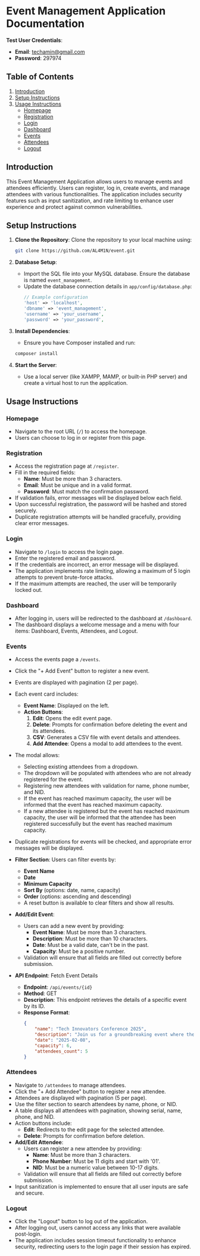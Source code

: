# Event Management Application Documentation 

**Test User Credentials**:
- **Email**: techamin@gmail.com
- **Password**: 297974

## Table of Contents
1. [Introduction](#introduction)
2. [Setup Instructions](#setup-instructions)
3. [Usage Instructions](#usage-instructions)
   - [Homepage](#homepage)
   - [Registration](#registration)
   - [Login](#login)
   - [Dashboard](#dashboard)
   - [Events](#events)
   - [Attendees](#attendees)
   - [Logout](#logout)

## Introduction
This Event Management Application allows users to manage events and attendees efficiently. Users can register, log in, create events, and manage attendees with various functionalities. The application includes security features such as input sanitization, and rate limiting to enhance user experience and protect against common vulnerabilities.

## Setup Instructions
1. **Clone the Repository**: 
   Clone the repository to your local machine using:
   ```bash
   git clone https://github.com/AL4M1N/event.git
   ```

2. **Database Setup**:
   - Import the SQL file into your MySQL database. Ensure the database is named `event_management`.
   - Update the database connection details in `app/config/database.php`:
     ```php
     // Example configuration
     'host' => 'localhost',
     'dbname' => 'event_management',
     'username' => 'your_username',
     'password' => 'your_password',
     ```


3. **Install Dependencies**:
   - Ensure you have Composer installed and run:
   ```bash
   composer install
   ```

4. **Start the Server**:
   - Use a local server (like XAMPP, MAMP, or built-in PHP server) and create a virtual host to run the application.

## Usage Instructions

### Homepage
- Navigate to the root URL (`/`) to access the homepage.
- Users can choose to log in or register from this page.

### Registration
- Access the registration page at `/register`.
- Fill in the required fields:
  - **Name**: Must be more than 3 characters.
  - **Email**: Must be unique and in a valid format.
  - **Password**: Must match the confirmation password.
- If validation fails, error messages will be displayed below each field.
- Upon successful registration, the password will be hashed and stored securely.
- Duplicate registration attempts will be handled gracefully, providing clear error messages.

### Login
- Navigate to `/login` to access the login page.
- Enter the registered email and password.
- If the credentials are incorrect, an error message will be displayed.
- The application implements rate limiting, allowing a maximum of 5 login attempts to prevent brute-force attacks.
- If the maximum attempts are reached, the user will be temporarily locked out.

### Dashboard
- After logging in, users will be redirected to the dashboard at `/dashboard`.
- The dashboard displays a welcome message and a menu with four items: Dashboard, Events, Attendees, and Logout.

### Events
- Access the events page a `/events`.
- Click the "+ Add Event" button to register a new event.
- Events are displayed with pagination (2 per page).
- Each event card includes:
  - **Event Name**: Displayed on the left.
  - **Action Buttons**:
    1. **Edit**: Opens the edit event page.
    2. **Delete**: Prompts for confirmation before deleting the event and its attendees.
    3. **CSV**: Generates a CSV file with event details and attendees.
    4. **Add Attendee**: Opens a modal to add attendees to the event.
- The modal allows:
  - Selecting existing attendees from a dropdown.
  - The dropdown will be populated with attendees who are not already registered for the event.
  - Registering new attendees with validation for name, phone number, and NID.
  - If the event has reached maximum capacity, the user will be informed that the event has reached maximum capacity.
  - If a new attendee is registered but the event has reached maximum capacity, the user will be informed that the attendee has been registered successfully but the event has reached maximum capacity.
- Duplicate registrations for events will be checked, and appropriate error messages will be displayed.
- **Filter Section**: Users can filter events by:
  - **Event Name**
  - **Date**
  - **Minimum Capacity**
  - **Sort By** (options: date, name, capacity)
  - **Order** (options: ascending and descending)
  - A reset button is available to clear filters and show all results.

- **Add/Edit Event**: 
  - Users can add a new event by providing:
    - **Event Name**: Must be more than 3 characters.
    - **Description**: Must be more than 10 characters.
    - **Date**: Must be a valid date, can't be in the past.
    - **Capacity**: Must be a positive number.
  - Validation will ensure that all fields are filled out correctly before submission.
- **API Endpoint**: Fetch Event Details
  - **Endpoint**: `/api/events/{id}`
  - **Method**: GET
  - **Description**: This endpoint retrieves the details of a specific event by its ID.
  - **Response Format**:
    ```json
    {
        "name": "Tech Innovators Conference 2025",
        "description": "Join us for a groundbreaking event where the brightest minds in technology come together to discuss the latest advancements, share innovative ideas, and network with industry leaders. Featuring keynote speakers, panel discussions, and hands-on workshops.",
        "date": "2025-02-08",
        "capacity": 6,
        "attendees_count": 5
    }
    ```

### Attendees
- Navigate to `/attendees` to manage attendees.
- Click the "+ Add Attendee" button to register a new attendee.
- Attendees are displayed with pagination (5 per page).
- Use the filter section to search attendees by name, phone, or NID.
- A table displays all attendees with pagination, showing serial, name, phone, and NID.
- Action buttons include:
  - **Edit**: Redirects to the edit page for the selected attendee.
  - **Delete**: Prompts for confirmation before deletion.
- **Add/Edit Attendee**:
  - Users can register a new attendee by providing:
    - **Name**: Must be more than 3 characters.
    - **Phone Number**: Must be 11 digits and start with '01'.
    - **NID**: Must be a numeric value between 10-17 digits.
  - Validation will ensure that all fields are filled out correctly before submission.
- Input sanitization is implemented to ensure that all user inputs are safe and secure.

### Logout
- Click the "Logout" button to log out of the application.
- After logging out, users cannot access any links that were available post-login.
- The application includes session timeout functionality to enhance security, redirecting users to the login page if their session has expired.

